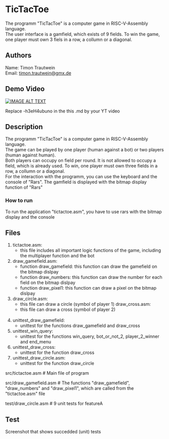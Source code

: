 # TicTacToe

The programm "TicTacToe" is a computer game in RISC-V-Assembly language.<br>
The user interface is a gamfield, which exists of 9 fields. To win the game, one player must own 3 fiels in a row, a collumn or a diagonal. <br>


## Authors

Name: Timon Trautwein <br>
Email: timon.trautwein@gmx.de

## Demo Video

[![IMAGE ALT TEXT](http://img.youtube.com/vi/-h3eH4ubuno/0.jpg)](http://www.youtube.com/watch?v=-h3eH4ubuno "Video Title")

Replace -h3eH4ubuno in the this .md by your YT video

## Description

The programm "TicTacToe" is a computer game in RISC-V-Assembly language.<br>
The game can be played by one player (human against a bot) or two players (human against human). <br>
Both players can occupy on field per round. It is not allowed to occupy a field, which is already used. To win, one player must own three fields in a row, a collumn or a diagonal.<br>
For the interaction with the programm, you can use the keyboard and the console of "Rars". The gamfield is displayed with the bitmap display function of "Rars"



### How to run

To run the application "tictactoe.asm", you have to use rars with the bitmap display and the console

## Files
1. tictactoe.asm:
    - this file includes all important logic functions of the game, including the multiplayer function and the bot
2. draw_gamefield.asm:
    - function draw_gamefield: this function can draw the gamefield on the bitmap dislpay
    - function draw_numbers: this function can draw the number for each field on the bitmap dislpay
    - function draw_pixel1: this function can draw a pixel on the bitmap dislpay
3. draw_circle.asm:
    - this file can draw a circle (symbol of player 1)
draw_cross.asm:
    - this file can draw a cross (symbol of player 2)
     <br> 
4. unittest_draw_gamefield:
    - unittest for the functions draw_gamefield and draw_cross
5. unittest_win_query:
    - unittest for the functions win_query, bot_or_not_2, player_2_winner and end_menu
6. unittest_draw_cross:
    - unittest for the function draw_cross
7. unittest_draw_circle.asm:
    - unittest for the function draw_circle
     
     
src/tictactoe.asm   # Main file of program

src/draw_gamefield.asm # The functions "draw_gamefield", "draw_numbers" and "draw_pixel1", which are called from the "tictactoe.asm" file

test/draw_circle.asm  # 9 unit tests for featureA


## Test
Screenshot that shows succedded (unit) tests 



